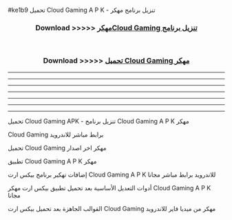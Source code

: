 #ke1b9 تحميل Cloud Gaming  A P K - تنزيل برنامج مهكر



<div align="center">
<h3>Download >>>>> <a href="https://runaway1.web.app/?sq=Cloud Gaming ">مهكرCloud Gaming  تنزيل برنامج</a></h3><br>

<h3>Download >>>>> <a href="https://runaway1.web.app/?sq=Cloud Gaming ">تحميل Cloud Gaming  مهكر</a></h3>
</div>


----------------------------------------------------------

----------------------------------------------------------

----------------------------------------------------------

----------------------------------------------------------

----------------------------------------------------------

----------------------------------------------------------

----------------------------------------------------------

تحميل Cloud Gaming  APK - تنزيل برنامج Cloud Gaming  A P K مهكر

Cloud Gaming  برابط مباشر للاندرويد

تحميل Cloud Gaming  مهكر اخر اصدار

تطبيق Cloud Gaming  A P K مهكر

إضافات تهكير برنامج بيكس ارت Cloud Gaming  A P K للاندرويد برابط مباشر مجانا

أدوات التعديل الأساسية بعد تحميل تطبيق بيكس ارت مهكر Cloud Gaming  A P K مجانا

القوالب الجاهزة بعد تحميل بيكس ارت Cloud Gaming  مهكر من ميديا فاير للاندرويد


